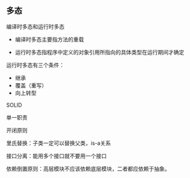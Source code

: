 ## 多态

编译时多态和运行时多态

- 编译时多态主要指方法的重载

- 运行时多态指程序中定义的对象引用所指向的具体类型在运行期间才确定

运行时多态有三个条件：

- 继承
- 覆盖（重写）
- 向上转型



SOLID

单一职责

开闭原则

里氏替换：子类一定可以替换父类，is-a关系

接口分离：能用多个接口就不要用一个接口

依赖倒置原则：高层模块不应该依赖底层模块，二者都应依赖于抽象。

